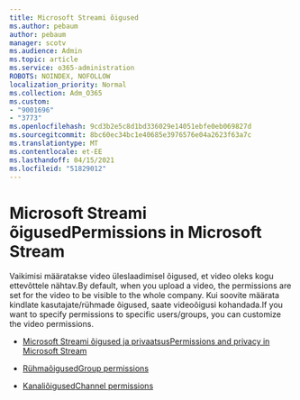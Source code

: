 ```yaml
---
title: Microsoft Streami õigused
ms.author: pebaum
author: pebaum
manager: scotv
ms.audience: Admin
ms.topic: article
ms.service: o365-administration
ROBOTS: NOINDEX, NOFOLLOW
localization_priority: Normal
ms.collection: Adm_O365
ms.custom:
- "9001696"
- "3773"
ms.openlocfilehash: 9cd3b2e5c8d1bd336029e14051ebfe0eb069827d
ms.sourcegitcommit: 8bc60ec34bc1e40685e3976576e04a2623f63a7c
ms.translationtype: MT
ms.contentlocale: et-EE
ms.lasthandoff: 04/15/2021
ms.locfileid: "51829012"
---
```

# <a name="permissions-in-microsoft-stream"></a><span data-ttu-id="0116e-102">Microsoft Streami õigused</span><span class="sxs-lookup"><span data-stu-id="0116e-102">Permissions in Microsoft Stream</span></span>

<span data-ttu-id="0116e-103">Vaikimisi määratakse video üleslaadimisel õigused, et video oleks kogu ettevõttele nähtav.</span><span class="sxs-lookup"><span data-stu-id="0116e-103">By default, when you upload a video, the permissions are set for the video to be visible to the whole company.</span></span> <span data-ttu-id="0116e-104">Kui soovite määrata kindlate kasutajate/rühmade õigused, saate videoõigusi kohandada.</span><span class="sxs-lookup"><span data-stu-id="0116e-104">If you want to specify permissions to specific users/groups, you can customize the video permissions.</span></span>

- [<span data-ttu-id="0116e-105">Microsoft Streami õigused ja privaatsus</span><span class="sxs-lookup"><span data-stu-id="0116e-105">Permissions and privacy in Microsoft Stream</span></span>](https://docs.microsoft.com/stream/portal-permissions)

- [<span data-ttu-id="0116e-106">Rühmaõigused</span><span class="sxs-lookup"><span data-stu-id="0116e-106">Group permissions</span></span>](https://docs.microsoft.com/stream/portal-permissions#group-permissions)

- [<span data-ttu-id="0116e-107">Kanaliõigused</span><span class="sxs-lookup"><span data-stu-id="0116e-107">Channel permissions</span></span>](https://docs.microsoft.com/stream/portal-permissions#channel-permissions)